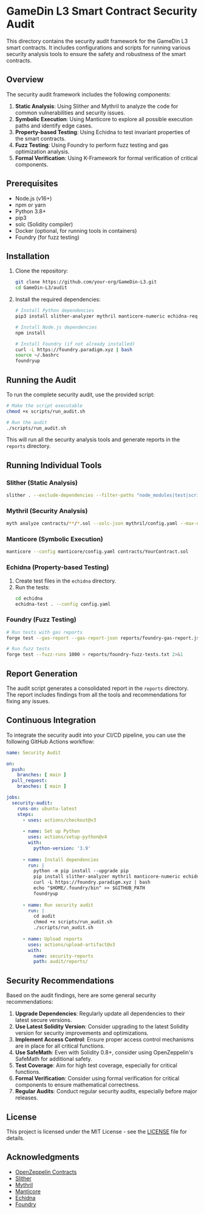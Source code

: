 # GameDin L3 Smart Contract Security Audit

This directory contains the security audit framework for the GameDin L3 smart contracts. It includes configurations and scripts for running various security analysis tools to ensure the safety and robustness of the smart contracts.

## Overview

The security audit framework includes the following components:

1. **Static Analysis**: Using Slither and Mythril to analyze the code for common vulnerabilities and security issues.
2. **Symbolic Execution**: Using Manticore to explore all possible execution paths and identify edge cases.
3. **Property-based Testing**: Using Echidna to test invariant properties of the smart contracts.
4. **Fuzz Testing**: Using Foundry to perform fuzz testing and gas optimization analysis.
5. **Formal Verification**: Using K-Framework for formal verification of critical components.

## Prerequisites

- Node.js (v16+)
- npm or yarn
- Python 3.8+
- pip3
- solc (Solidity compiler)
- Docker (optional, for running tools in containers)
- Foundry (for fuzz testing)

## Installation

1. Clone the repository:
   ```bash
   git clone https://github.com/your-org/GameDin-L3.git
   cd GameDin-L3/audit
   ```

2. Install the required dependencies:
   ```bash
   # Install Python dependencies
   pip3 install slither-analyzer mythril manticore-numeric echidna-requirements
   
   # Install Node.js dependencies
   npm install
   
   # Install Foundry (if not already installed)
   curl -L https://foundry.paradigm.xyz | bash
   source ~/.bashrc
   foundryup
   ```

## Running the Audit

To run the complete security audit, use the provided script:

```bash
# Make the script executable
chmod +x scripts/run_audit.sh

# Run the audit
./scripts/run_audit.sh
```

This will run all the security analysis tools and generate reports in the `reports` directory.

## Running Individual Tools

### Slither (Static Analysis)

```bash
slither . --exclude-dependencies --filter-paths "node_modules|test|script" --config-file slither/slither.config.json
```

### Mythril (Security Analysis)

```bash
myth analyze contracts/**/*.sol --solc-json mythril/config.yaml --max-depth 10
```

### Manticore (Symbolic Execution)

```bash
manticore --config manticore/config.yaml contracts/YourContract.sol
```

### Echidna (Property-based Testing)

1. Create test files in the `echidna` directory.
2. Run the tests:
   ```bash
   cd echidna
   echidna-test . --config config.yaml
   ```

### Foundry (Fuzz Testing)

```bash
# Run tests with gas reports
forge test --gas-report --gas-report-json reports/foundry-gas-report.json

# Run fuzz tests
forge test --fuzz-runs 1000 > reports/foundry-fuzz-tests.txt 2>&1
```

## Report Generation

The audit script generates a consolidated report in the `reports` directory. The report includes findings from all the tools and recommendations for fixing any issues.

## Continuous Integration

To integrate the security audit into your CI/CD pipeline, you can use the following GitHub Actions workflow:

```yaml
name: Security Audit

on:
  push:
    branches: [ main ]
  pull_request:
    branches: [ main ]

jobs:
  security-audit:
    runs-on: ubuntu-latest
    steps:
      - uses: actions/checkout@v3
      
      - name: Set up Python
        uses: actions/setup-python@v4
        with:
          python-version: '3.9'
          
      - name: Install dependencies
        run: |
          python -m pip install --upgrade pip
          pip install slither-analyzer mythril manticore-numeric echidna-requirements
          curl -L https://foundry.paradigm.xyz | bash
          echo "$HOME/.foundry/bin" >> $GITHUB_PATH
          foundryup
          
      - name: Run security audit
        run: |
          cd audit
          chmod +x scripts/run_audit.sh
          ./scripts/run_audit.sh
          
      - name: Upload reports
        uses: actions/upload-artifact@v3
        with:
          name: security-reports
          path: audit/reports/
```

## Security Recommendations

Based on the audit findings, here are some general security recommendations:

1. **Upgrade Dependencies**: Regularly update all dependencies to their latest secure versions.
2. **Use Latest Solidity Version**: Consider upgrading to the latest Solidity version for security improvements and optimizations.
3. **Implement Access Control**: Ensure proper access control mechanisms are in place for all critical functions.
4. **Use SafeMath**: Even with Solidity 0.8+, consider using OpenZeppelin's SafeMath for additional safety.
5. **Test Coverage**: Aim for high test coverage, especially for critical functions.
6. **Formal Verification**: Consider using formal verification for critical components to ensure mathematical correctness.
7. **Regular Audits**: Conduct regular security audits, especially before major releases.

## License

This project is licensed under the MIT License - see the [LICENSE](LICENSE) file for details.

## Acknowledgments

- [OpenZeppelin Contracts](https://github.com/OpenZeppelin/openzeppelin-contracts)
- [Slither](https://github.com/crytic/slither)
- [Mythril](https://github.com/ConsenSys/mythril)
- [Manticore](https://github.com/trailofbits/manticore)
- [Echidna](https://github.com/crytic/echidna)
- [Foundry](https://github.com/foundry-rs/foundry)

